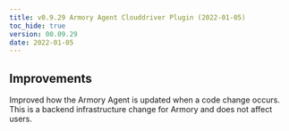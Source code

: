 ```yaml
---
title: v0.9.29 Armory Agent Clouddriver Plugin (2022-01-05)
toc_hide: true
version: 00.09.29
date: 2022-01-05
---
```


## Improvements

Improved how the Armory Agent is updated when a code change occurs. This is a backend infrastructure change for Armory and does not affect users.
